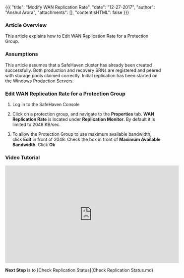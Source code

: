 {{{
  "title": "Modify WAN Replication Rate",
  "date": "12-27-2017",
  "author": "Anshul Arora",
  "attachments": [],
  "contentIsHTML": false
}}}

### Article Overview
This article explains how to Edit WAN Replication Rate for a Protection Group.

### Assumptions
This article assumes that a SafeHaven cluster has already been created successfully. Both production and recovery SRNs are registered and peered with storage pools claimed correctly. Initial replication has been started on the Windows Production Servers.

### Edit WAN Replication Rate for a Protection Group
1. Log in to the SafeHaven Console
2. Click on a protection group, and navigate to the **Properties** tab.
**WAN  Replication Rate** is located under **Replication Monitor**. By default it is limited to 2048 KB/sec.

3. To allow the Protection Group to use maximum available bandwidth, click **Edit** in front of 2048.
Check the box in front of **Maximum Available Bandwidth**. Click **Ok**

### Video Tutorial
<p>
<iframe width="560" height="315" src="https://www.youtube.com/embed/D6hQViavsWg" frameborder="0" gesture="media" allow="encrypted-media" allowfullscreen></iframe>
</p>

**Next Step** is to [Check Replication Status](Check Replication Status.md)
